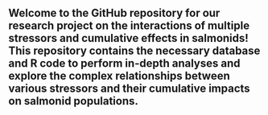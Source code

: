 ## Welcome to the GitHub repository for our research project on the interactions of multiple stressors and cumulative effects in salmonids! This repository contains the necessary database and R code to perform in-depth analyses and explore the complex relationships between various stressors and their cumulative impacts on salmonid populations.
